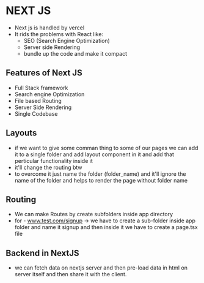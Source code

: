# NEXT JS

- Next js is handled by vercel 
- It rids the problems with React like:
    - SEO (Search Engine Optimization)
    - Server side Rendering
    - bundle up the code and make it compact


## Features of Next JS

- Full Stack framework
- Search engine Optimization
- File based Routing
- Server Side Rendering
- Single Codebase

## Layouts 
- if we want to give some comman thing to some of our pages we can add it to a single folder and add layout component in it and add that perticular functionality inside it
- it'll change the routing btw
- to overcome it just name the folder (folder_name) and it'll ignore the name of the folder and helps to render the page without folder name    

## Routing
- We can make Routes by create subfolders inside app directory
- for - www.test.com/signup -> we have to create a sub-folder inside app folder and name it signup and then inside it we have to create a page.tsx file


## Backend in NextJS

- we can fetch data on nextjs server and then pre-load data in html on server itself and then share it with the client.